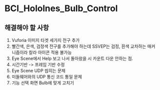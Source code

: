 # BCI_Hololnes_Bulb_Control

## 해결해야 할 사항
<ol>
  <li> Vuforia 이미지 타겟 세가지 전구 추가</li>
  <li> 빨간색, 은색, 검정색 전구를 추가해야 하는데 SSVEP는 검정, 흰색 교차하는 매커니즘이라 칼라 아이콘 적용 불가능</li>
  <li> Eye Scene에서 Help 보고 나서 돌아왔을 시 카운트 다운 안하는 점.</li>
  <li> 시간기반 -> 프레임 기반 수정</li>
  <li> Eye Scene UDP 씹히는 문제</li>
  <li> 미들웨어와의 UDP 통신 코드 통일 문제</li>
  <li> 기능 선택 화면 Bulb에 맞게 고치기</li>
</ol>

